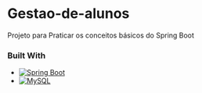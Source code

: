 # Gestao-de-alunos
Projeto para Praticar os conceitos básicos do Spring Boot

### Built With


* [![Spring Boot][SpringBoot]][SpringBoot-url]
* [![MySQL][MySQL]][MySQL-url]


[SpringBoot]:https://img.shields.io/badge/Springboot-68AC3C?style=for-the-badge&logo=springboot&logoColor=white
[SpringBoot-url]:https://spring.io/
[MySQL]:https://img.shields.io/badge/mysql-%2300f.svg?style=for-the-badge&logo=mysql&logoColor=white
[MySQL-url]:https://www.mysql.com/

